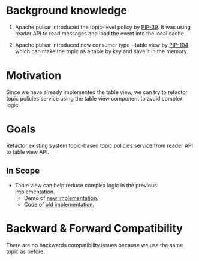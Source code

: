 # Background knowledge

1. Apache pulsar introduced the topic-level policy by [PIP-39](https://github.com/apache/pulsar/wiki/PIP-39%3A-Namespace-Change-Events).
It was using reader API to read messages and load the event into the local cache.

2. Apache pulsar introduced new consumer type - table view by [PIP-104](https://github.com/apache/pulsar/issues/12356) 
   which can make the topic as a table by key and save it in the memory.

# Motivation

Since we have already implemented the table view, we can try to refactor topic policies service
using the table view component to avoid complex logic.

# Goals

Refactor existing system topic-based topic policies service from reader API to table view API.

## In Scope

- Table view can help reduce complex logic in the previous implementation. 
  - Demo of [new implementation](https://github.com/apache/pulsar/pull/20811/files#diff-76c55144efe73cecffaa74152c79271ed84f133bad6e4c2608633c35a674c5ebR60).
  - Code of [old implementation](https://github.com/apache/pulsar/blob/master/pulsar-broker/src/main/java/org/apache/pulsar/broker/service/SystemTopicBasedTopicPoliciesService.java).

# Backward & Forward Compatibility

There are no backwards compatibility issues because we use the same topic as before.